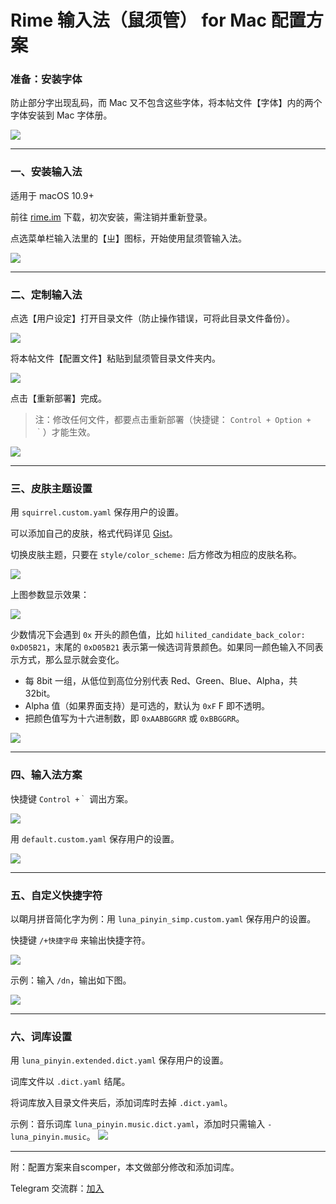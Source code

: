 



# Rime 输入法（鼠须管） for Mac 配置方案

### 准备：安装字体

防止部分字出现乱码，而 Mac 又不包含这些字体，将本帖文件【字体】内的两个字体安装到 Mac 字体册。

![](pic/00字体.png)

---
### 一、安装输入法

适用于 macOS 10.9+

前往 [rime.im](https://rime.im/) 下载，初次安装，需注销并重新登录。

点选菜单栏输入法里的【ㄓ】图标，开始使用鼠须管输入法。

![](pic/01安装.png)


---

### 二、定制输入法

点选【用户设定】打开目录文件（防止操作错误，可将此目录文件备份）。

![](pic/02用户设定.png)

将本帖文件【配置文件】粘贴到鼠须管目录文件夹内。

![](pic/02目录.png)

点击【重新部署】完成。

> 注：修改任何文件，都要点击重新部署（快捷键： `Control + Option + ｀`）才能生效。

![](pic/02部署.png)

---
### 三、皮肤主题设置

用 `squirrel.custom.yaml` 保存用户的设置。

可以添加自己的皮肤，格式代码详见 [Gist](https://gist.github.com/lotem/2290714)。

切换皮肤主题，只要在 `style/color_scheme:` 后方修改为相应的皮肤名称。

![](pic/03皮肤.png)

上图参数显示效果：

![](pic/03皮肤效果.png)

少数情况下会遇到 `0x` 开头的颜色值，比如 `hilited_candidate_back_color: 0xD05B21`，末尾的 `0xD05B21` 表示第一候选词背景颜色。如果同一颜色输入不同表示方式，那么显示就会变化。

* 每 8bit 一组，从低位到高位分别代表 Red、Green、Blue、Alpha，共32bit。
* Alpha 值（如果界面支持）是可选的，默认为 `0xF` F 即不透明。
* 把颜色值写为十六进制数，即 `0xAABBGGRR` 或 `0xBBGGRR`。

![](pic/04.png)

---
### 四、输入法方案

快捷键 `Control +｀` 调出方案。

![](pic/04输入法方案.png)

用 `default.custom.yaml` 保存用户的设置。

![](pic/04方案.png)

---

### 五、自定义快捷字符

以朙月拼音简化字为例：用 `luna_pinyin_simp.custom.yaml` 保存用户的设置。

快捷键 `/+快捷字母` 来输出快捷字符。



![](pic/05自定义字符.png)



示例：输入 `/dn`，输出如下图。

![](pic/05示例.png)

---

### 六、词库设置

用 `luna_pinyin.extended.dict.yaml` 保存用户的设置。

词库文件以 `.dict.yaml` 结尾。

将词库放入目录文件夹后，添加词库时去掉 `.dict.yaml`。

示例：音乐词库 `luna_pinyin.music.dict.yaml`，添加时只需输入 `- luna_pinyin.music`。
![](pic/06词库.png)

---

附：配置方案来自scomper，本文做部分修改和添加词库。

Telegram 交流群：[加入](https://t.me/rimesquirrel)